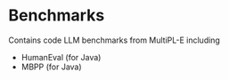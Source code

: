 # Benchmarks

Contains code LLM benchmarks from MultiPL-E including

* HumanEval (for Java)
* MBPP (for Java)